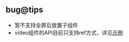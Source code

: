 <!-- UTSCOMJSON.video.name -->

<!-- UTSCOMJSON.video.description -->

<!-- UTSCOMJSON.video.attrubute -->

<!-- UTSCOMJSON.video.compatibility -->

<!-- UTSCOMJSON.video.reference -->


## bug@tips
- 暂不支持全屏后放置子组件
- video组件的API目前只支持ref方式，详见[示例](https://gitcode.net/dcloud/hello-uni-app-x/-/blob/master/pages/component/video/video.uvue)